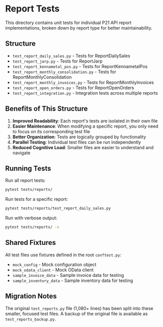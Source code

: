# Report Tests

This directory contains unit tests for individual P21 API report implementations, broken down by report type for better maintainability.

## Structure

- `test_report_daily_sales.py` - Tests for ReportDailySales
- `test_report_jarp.py` - Tests for ReportJarp
- `test_report_kennametal_pos.py` - Tests for ReportKennametalPos
- `test_report_monthly_consolidation.py` - Tests for ReportMonthlyConsolidation
- `test_report_monthly_invoices.py` - Tests for ReportMonthlyInvoices
- `test_report_open_orders.py` - Tests for ReportOpenOrders
- `test_report_integration.py` - Integration tests across multiple reports

## Benefits of This Structure

1. **Improved Readability**: Each report's tests are isolated in their own file
2. **Easier Maintenance**: When modifying a specific report, you only need to focus on its corresponding test file
3. **Better Organization**: Tests are logically grouped by functionality
4. **Parallel Testing**: Individual test files can be run independently
5. **Reduced Cognitive Load**: Smaller files are easier to understand and navigate

## Running Tests

Run all report tests:

```bash
pytest tests/reports/
```

Run tests for a specific report:

```bash
pytest tests/reports/test_report_daily_sales.py
```

Run with verbose output:

```bash
pytest tests/reports/ -v
```

## Shared Fixtures

All test files use fixtures defined in the root `conftest.py`:

- `mock_config` - Mock configuration object
- `mock_odata_client` - Mock OData client
- `sample_invoice_data` - Sample invoice data for testing
- `sample_inventory_data` - Sample inventory data for testing

## Migration Notes

The original `test_reports.py` file (1,080+ lines) has been split into these smaller, focused test files. A backup of the original file is available as `test_reports_backup.py`.
